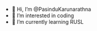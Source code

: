 - 👋 Hi, I’m @PasinduKarunarathna
- 👀 I’m interested in coding
- 🌱 I’m currently learning RUSL



<!---
PasinduKarunarathna/PasinduKarunarathna is a ✨ special ✨ repository because its `README.md` (this file) appears on your GitHub profile.
You can click the Preview link to take a look at your changes.
--->
